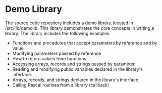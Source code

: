 # Demo Library

The source code repository includes a demo library, located in /src/lib/demolib.
This library demonstrates the core concepts in writing a library. The library
includes the following examples.

  * Functions and procedures that accept parameters by reference and by value
  * Modifying parameters passed by reference
  * How to return values from functions
  * Accessing arrays, records and strings passed by parameter.
  * Reading and modifying public variables declared in the library's interface.
  * Arrays, records, and strings declared in the library's interface.
  * Calling Pascal routines from a library (callback)
  